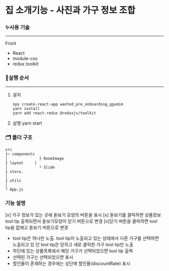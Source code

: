 # 집 소개기능 - 사진과 가구 정보 조합

### ✨사용 기술

---

Front

- React
- module-css
- redux toolkit

### 🔱실행 순서

---

1.  설치

        npx create-react-app wanted_pre_onboarding_ggumim
        yarn install
        yarn add react-redux @reduxjs/toolkit

2.  실행
    yarn start

### 🗂 폴더 구조

    src
    ├─ components
    │              ├ RoomImage
    ├ layout     │
    │              └ Slide
    ├ store.
    │
    ├ utils
    │
    └ App.js

### 기능 설명

[x] 가구 정보가 있는 곳에 돋보기 모양의 버튼을 표시
[x] 돋보기를 클릭하면 상품정보 tool tip 출력되면서 돋보기모양이 닫기 버튼으로 변경
[x]닫기 버튼을 클릭하면 tool tip을 없애고 돋보기 버튼으로 변경

- tool tip은 하나만 노출. tool tip이 노출되고 있는 상태에서 다른 가구를 선택하면 노출되고 있 던 tool tip은 닫히고 새로 클릭한 가구 tool tip만 노출
- 하단에 있는 상품목록에서 해당 가구가 선택되었으면 tool tip 출력
- 선택된 가구는 선택되었으면 표시
- 할인율이 존재하는 경우에는 상단에 할인율(discountRate) 표시
